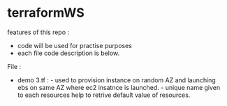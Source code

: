 # terraformWS
features of this repo :
- code will be used for practise purposes
- each file code description is below.

File :
- demo 3.tf : 
           - used to provision instance on random AZ and launching ebs on same AZ where ec2 insatnce is launched.
           - unique name given to each resources help to retrive default value of resources.
